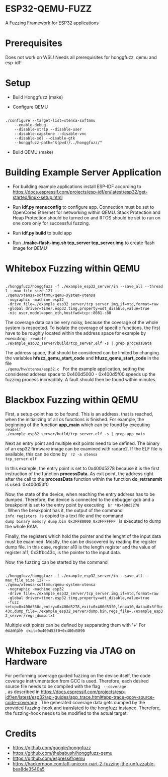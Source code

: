 # ESP32-QEMU-FUZZ
A Fuzzing Framework for ESP32 applications

# Prerequisites
Does not work on WSL!
Needs all prerequisites for honggfuzz, qemu and esp-idf!


# Setup


* Build Honggfuzz (make)

* Configure QEMU
<code>
./configure --target-list=xtensa-softmmu 
    --enable-debug 
    --disable-strip --disable-user 
    --disable-capstone --disable-vnc 
    --disable-sdl --disable-gtk 
    --honggfuzz-path="$(pwd)/../honggfuzz/"
</code>

* Build QEMU (make)


# Building Example Server Application

* For building example applications install ESP-IDF according to https://docs.espressif.com/projects/esp-idf/en/latest/esp32/get-started/linux-setup.html 

* Run **idf.py menuconfig** to configure app. Connection must be set to OpenCores Ethernet for networking within QEMU. Stack Protection and Heap Protection should be turned on and RTOS should be set to run on one core only for successful fuzzing. 

* Run **idf.py build** to build app

* Run **./make-flash-img.sh tcp_server tcp_server.img** to create flash image for QEMU 



# Whitebox Fuzzing within QEMU

<code>
./honggfuzz/honggfuzz -f ./example_esp32_server/in --save_all --thread 1 --max_file_size 127 -- 
./qemu/xtensa-softmmu/qemu-system-xtensa 
 -nographic -machine esp32 
 -drive file=./example_esp32_server/tcp_server.img,if=mtd,format=raw 
 -global driver=timer.esp32.timg,property=wdt_disable,value=true 
 -nic user,model=open_eth,hostfwd=tcp::8081-:80 
</code>

The coverage data can be very noisy, because the coverage of the whole system is respected. To isolate the coverage of specific functions, the first have to be roughly located within the address space for example by executing:
<code> readelf ./example_esp32_server/build/tcp_server.elf -s | grep processData </code>

The address space, that should be considered can be limited by changing the variables **hfuzz_qemu_start_code** and **hfuzz_qemu_start_code** in the file <code> ./qemu/hw/xtensa/esp32.c </code>
For the example application, setting the considered address space to 0x400d5000 - 0x400d5f00 speeds up the fuzzing process increadibly. A fault should then be found within minutes. 

# Blackbox Fuzzing within QEMU 


First, a setup-point has to be found. This is an address, that is reached, when the initializing of all os functions is finished. For example, the beginning of the function **app_main** which can be found by executing <code> readelf ./example_esp32_server/build/tcp_server.elf -s | grep app_main </code>

Next an entry point and multiple exit points need to be defined. The binary of an esp32 firmware image can be examined with radare2. If the ELF file is available, this can be done by <code> r2 -a xtensa tcp_server.elf</code>


In this example, the entry point is set to 0x400d5278 because it is the first instruction of the function **processData**. 
As exit point, the address right after the call to the **processData** function within the function **do_retransmit** is used: 0x400d53f0

Now, the state of the device, when reaching the entry address has to be dumped. Therefore, the device is connected to the debugger gdb and a breakpoint is set to the entry point by executing <code> br *0x400d5278 </code>. 
When the breakpoint has it, the output of the command <code> info registers </code> is copied to a text file and the command <code> dump binary memory dump.bin 0x3FF80000 0x3FFFFFFF </code> is executed to dump the whole RAM. 

Finally, the registers which hold the pointer and the lenght of the input data must be examined. Mostly, the can be discovered by reading the register dump file. In this case, register a10 is the length register and the value of register a11, 0x3ffbc43c, is the pointer to the input data. 

Now, the fuzzing can be started by the command

<code>
./honggfuzz/honggfuzz -f ./example_esp32_server/in --save_all --max_file_size 127 -- 
./qemu/xtensa-softmmu/qemu-system-xtensa 
 -nographic -machine esp32 
 -drive file=./example_esp32_server/tcp_server.img,if=mtd,format=raw 
 -global driver=timer.esp32.timg,property=wdt_disable,value=true 
 -fuzz setup=0x400d560c,entry=0x400d5278,exit=0x400d53f0,len=a10,data=0x3ffbc43c,dump_file=./example_esp32_server/dump.bin,regs_file=./example_esp32_server/regs_dump.txt
</code>

Multiple exit points can be defined by sepparating them with '+' For example <code> exit=0x400d53f0+0x400d5890 </code> 


# Whitebox Fuzzing via JTAG on Hardware

For performing coverage guided fuzzing on the device itself, the code coverage instrumentation from GCC is used. Therefore, each desired source file needs to be compiled with the flag <code> --coverage </code>, as described in https://docs.espressif.com/projects/esp-idf/en/latest/esp32/api-guides/app_trace.html#app-trace-gcov-source-code-coverage .
The generated coverage data gets dumped by the provided fuzzing-hook and translated to the hongfuzz instance. Therefore, the fuzzing-hook needs to be modified to the actual target.  

# Credits

* https://github.com/google/honggfuzz
* https://github.com/thebabush/honggfuzz-qemu
* https://github.com/espressif/qemu
* https://hackernoon.com/afl-unicorn-part-2-fuzzing-the-unfuzzable-bea8de3540a5



